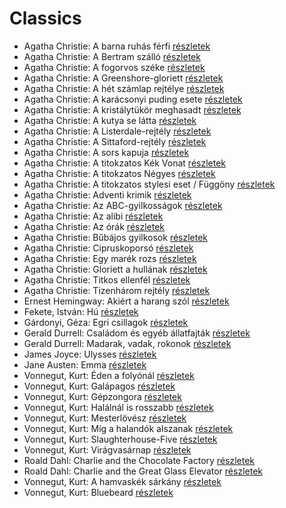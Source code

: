 # Classics

- Agatha Christie: A barna ruhás férfi [részletek](_details/%7Bopf.creator%7D.md#id_1745)
- Agatha Christie: A Bertram szálló [részletek](_details/%7Bopf.creator%7D.md#id_1746)
- Agatha Christie: A fogorvos széke [részletek](_details/%7Bopf.creator%7D.md#id_1747)
- Agatha Christie: A Greenshore-gloriett [részletek](_details/%7Bopf.creator%7D.md#id_1762)
- Agatha Christie: A hét számlap rejtélye [részletek](_details/%7Bopf.creator%7D.md#id_1748)
- Agatha Christie: A karácsonyi puding esete [részletek](_details/%7Bopf.creator%7D.md#id_1749)
- Agatha Christie: A kristálytükör meghasadt [részletek](_details/%7Bopf.creator%7D.md#id_1750)
- Agatha Christie: A kutya se látta [részletek](_details/%7Bopf.creator%7D.md#id_1751)
- Agatha Christie: A Listerdale-rejtély [részletek](_details/%7Bopf.creator%7D.md#id_1753)
- Agatha Christie: A Sittaford-rejtély [részletek](_details/%7Bopf.creator%7D.md#id_1754)
- Agatha Christie: A sors kapuja [részletek](_details/%7Bopf.creator%7D.md#id_1755)
- Agatha Christie: A titokzatos Kék Vonat [részletek](_details/%7Bopf.creator%7D.md#id_1757)
- Agatha Christie: A titokzatos Négyes [részletek](_details/%7Bopf.creator%7D.md#id_238)
- Agatha Christie: A titokzatos stylesi eset / Függöny [részletek](_details/%7Bopf.creator%7D.md#id_1758)
- Agatha Christie: Adventi krimik [részletek](_details/%7Bopf.creator%7D.md#id_1761)
- Agatha Christie: Az ABC-gyilkosságok [részletek](_details/%7Bopf.creator%7D.md#id_1764)
- Agatha Christie: Az alibi [részletek](_details/%7Bopf.creator%7D.md#id_1765)
- Agatha Christie: Az órák [részletek](_details/%7Bopf.creator%7D.md#id_1768)
- Agatha Christie: Bűbájos gyilkosok [részletek](_details/%7Bopf.creator%7D.md#id_1771)
- Agatha Christie: Cipruskoporsó [részletek](_details/%7Bopf.creator%7D.md#id_1772)
- Agatha Christie: Egy marék rozs [részletek](_details/%7Bopf.creator%7D.md#id_1773)
- Agatha Christie: Gloriett a hullának [részletek](_details/%7Bopf.creator%7D.md#id_1777)
- Agatha Christie: Titkos ellenfél [részletek](_details/%7Bopf.creator%7D.md#id_1756)
- Agatha Christie: Tizenhárom rejtély [részletek](_details/%7Bopf.creator%7D.md#id_1759)
- Ernest Hemingway: Akiért a harang szól [részletek](_details/%7Bopf.creator%7D.md#id_1196)
- Fekete, István: Hú [részletek](_details/%7Bopf.creator%7D.md#id_730)
- Gárdonyi, Géza: Egri csillagok [részletek](_details/%7Bopf.creator%7D.md#id_1603)
- Gerald Durrell: Családom és egyéb állatfajták [részletek](_details/%7Bopf.creator%7D.md#id_50)
- Gerald Durrell: Madarak, vadak, rokonok [részletek](_details/%7Bopf.creator%7D.md#id_867)
- James Joyce: Ulysses [részletek](_details/%7Bopf.creator%7D.md#id_1473)
- Jane Austen: Emma [részletek](_details/%7Bopf.creator%7D.md#id_57)
- Vonnegut, Kurt: Éden a folyónál [részletek](_details/%7Bopf.creator%7D.md#id_1624)
- Vonnegut, Kurt: Galápagos [részletek](_details/%7Bopf.creator%7D.md#id_1619)
- Vonnegut, Kurt: Gépzongora [részletek](_details/%7Bopf.creator%7D.md#id_1618)
- Vonnegut, Kurt: Halálnál is rosszabb [részletek](_details/%7Bopf.creator%7D.md#id_1628)
- Vonnegut, Kurt: Mesterlövész [részletek](_details/%7Bopf.creator%7D.md#id_1622)
- Vonnegut, Kurt: Míg a halandók alszanak [részletek](_details/%7Bopf.creator%7D.md#id_1617)
- Vonnegut, Kurt: Slaughterhouse-Five [részletek](_details/%7Bopf.creator%7D.md#id_1620)
- Vonnegut, Kurt: Virágvasárnap [részletek](_details/%7Bopf.creator%7D.md#id_1627)
- Roald Dahl: Charlie and the Chocolate Factory [részletek](_details/%7Bopf.creator%7D.md#id_1593)
- Roald Dahl: Charlie and the Great Glass Elevator [részletek](_details/%7Bopf.creator%7D.md#id_1594)
- Vonnegut, Kurt: A hamvaskék sárkány [részletek](_details/%7Bopf.creator%7D.md#id_1701)
- Vonnegut, Kurt: Bluebeard [részletek](_details/%7Bopf.creator%7D.md#id_1702)